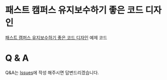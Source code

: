 # 패스트 캠퍼스 유지보수하기 좋은 코드 디자인
[패스트 캠퍼스 유지보수하기 좋은 코드 디자인](https://fastcampus.co.kr/dev_online_spring) 예제 코드


# Q & A

Q&A는 [Issues](https://github.com/cheese10yun/code-design/issues)에 작성 해주시면 답변드리겠습니다.

